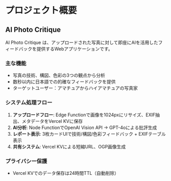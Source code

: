 # プロジェクト概要

## AI Photo Critique

AI Photo Critique は、アップロードされた写真に対して即座にAIを活用したフィードバックを提供するWebアプリケーションです。

### 主な機能
- 写真の技術、構図、色彩の3つの観点から分析
- 数秒以内に日本語での的確なフィードバックを提供
- ターゲットユーザー：アマチュアからハイアマチュアの写真家

### システム処理フロー
1. **アップロードフロー**: Edge Functionで画像を1024pxにリサイズ、EXIF抽出、メタデータをVercel KVに保存
2. **AI分析**: Node FunctionでOpenAI Vision API → GPT-4oによる批評生成
3. **レポート表示**: 3枚カードUIで技術/構図/色彩フィードバック + EXIFテーブル表示
4. **共有システム**: Vercel KVによる短縮URL、OGP画像生成

### プライバシー保護
- Vercel KVでのデータ保存は24時間TTL（自動削除）
